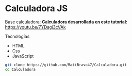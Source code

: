 # Calculadora JS

Base calculadora: 
**Calculadora desarrollada en este tutorial:** https://youtu.be/7YDagj3cVAk

Tecnologías:
- HTML
- Css
- JavaScript

```bash
git clone https://github.com/MatiBravo47/Calculadora.git
cd Calculadora
```
